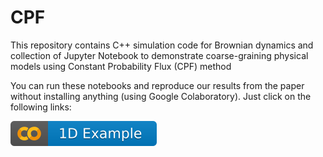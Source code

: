 # CPF

This repository contains C++ simulation code for Brownian dynamics and collection of Jupyter Notebook to demonstrate coarse-graining physical models using Constant Probability Flux (CPF) method

You can run these notebooks and reproduce our results from the paper without installing anything (using Google Colaboratory). Just click on the following links:

[![1D Example](https://github.com/ktaletsk/CPF/blob/master/1D_example.svg)](https://colab.research.google.com/github/ktaletsk/CPF/blob/master/CPF_1D_toy.ipynb)
